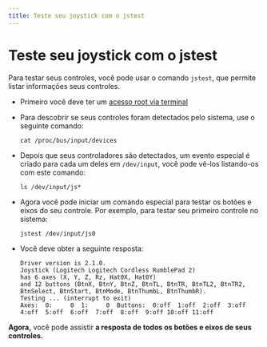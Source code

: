 ```yaml
---
title: Teste seu joystick com o jstest
---
```


# Teste seu joystick com o jstest

Para testar seus controles, você pode usar o comando `jstest`, que permite listar informações seus controles.

* Primeiro você deve ter um [acesso root via terminal](https://recalbox.gitbook.io/tutorials/v/portugues/sistema/acesso/acesso-root-via-terminal) 
* Para descobrir se seus controles foram detectados pelo sistema, use o seguinte comando:

  ```text
  cat /proc/bus/input/devices
  ```

* Depois que seus controladores são detectados, um evento especial é criado para cada um deles em `/dev/input`, você pode vê-los listando-os com este comando:

  ```text
  ls /dev/input/js*
  ```

* Agora você pode iniciar um comando especial para testar os botões e eixos do seu controle. Por exemplo, para testar seu primeiro controle no sistema:

  ```text
  jstest /dev/input/js0
  ```

* Você deve obter a seguinte resposta:

  ```text
  Driver version is 2.1.0.
  Joystick (Logitech Logitech Cordless RumblePad 2)
  has 6 axes (X, Y, Z, Rz, Hat0X, Hat0Y)
  and 12 buttons (BtnX, BtnY, BtnZ, BtnTL, BtnTR, BtnTL2, BtnTR2, BtnSelect, BtnStart, BtnMode, BtnThumbL, BtnThumbR).
  Testing ... (interrupt to exit)
  Axes:  0:     0  1:     0  Buttons:  0:off  1:off  2:off  3:off  4:off  5:off  6:off  7:off  8:off  9:off 10:off 11:off
  ```

**Agora,** você pode assistir **a resposta de todos os botões e eixos de seus controles.**

